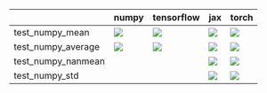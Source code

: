|                    | numpy                                                                                                                                                                              | tensorflow                                                                                                                                                                         | jax                                                                                                                                                                                | torch                                                                                                                                                                              |
|:-------------------|:-----------------------------------------------------------------------------------------------------------------------------------------------------------------------------------|:-----------------------------------------------------------------------------------------------------------------------------------------------------------------------------------|:-----------------------------------------------------------------------------------------------------------------------------------------------------------------------------------|:-----------------------------------------------------------------------------------------------------------------------------------------------------------------------------------|
| test_numpy_mean    | <a href="https://github.com/unifyai/ivy/actions/runs/3620604144/jobs/6103050432" rel="noopener noreferrer" target="_blank"><img src=https://img.shields.io/badge/-failure-red></a> | <a href="https://github.com/unifyai/ivy/actions/runs/3620604144/jobs/6103069064" rel="noopener noreferrer" target="_blank"><img src=https://img.shields.io/badge/-failure-red></a> | <a href="https://github.com/unifyai/ivy/actions/runs/3620604144/jobs/6103042263" rel="noopener noreferrer" target="_blank"><img src=https://img.shields.io/badge/-failure-red></a> | <a href="https://github.com/unifyai/ivy/actions/runs/3620604144/jobs/6103060636" rel="noopener noreferrer" target="_blank"><img src=https://img.shields.io/badge/-failure-red></a> |
| test_numpy_average | <a href="https://github.com/unifyai/ivy/actions/runs/3594818330" rel="noopener noreferrer" target="_blank"><img src=https://img.shields.io/badge/-success-success></a>             | <a href="https://github.com/unifyai/ivy/actions/runs/3594818330" rel="noopener noreferrer" target="_blank"><img src=https://img.shields.io/badge/-success-success></a>             | <a href="https://github.com/unifyai/ivy/actions/runs/3594818330" rel="noopener noreferrer" target="_blank"><img src=https://img.shields.io/badge/-success-success></a>             | <a href="https://github.com/unifyai/ivy/actions/runs/3594818330" rel="noopener noreferrer" target="_blank"><img src=https://img.shields.io/badge/-success-success></a>             |
| test_numpy_nanmean |                                                                                                                                                                                    |                                                                                                                                                                                    | <a href="https://github.com/unifyai/ivy/actions/runs/3620604144/jobs/6103056982" rel="noopener noreferrer" target="_blank"><img src=https://img.shields.io/badge/-failure-red></a> | <a href="https://github.com/unifyai/ivy/actions/runs/3620604144/jobs/6103051893" rel="noopener noreferrer" target="_blank"><img src=https://img.shields.io/badge/-failure-red></a> |
| test_numpy_std     |                                                                                                                                                                                    |                                                                                                                                                                                    | <a href="https://github.com/unifyai/ivy/actions/runs/3590622733" rel="noopener noreferrer" target="_blank"><img src=https://img.shields.io/badge/-failure-red></a>                 | <a href="https://github.com/unifyai/ivy/actions/runs/3590622733" rel="noopener noreferrer" target="_blank"><img src=https://img.shields.io/badge/-failure-red></a>                 |